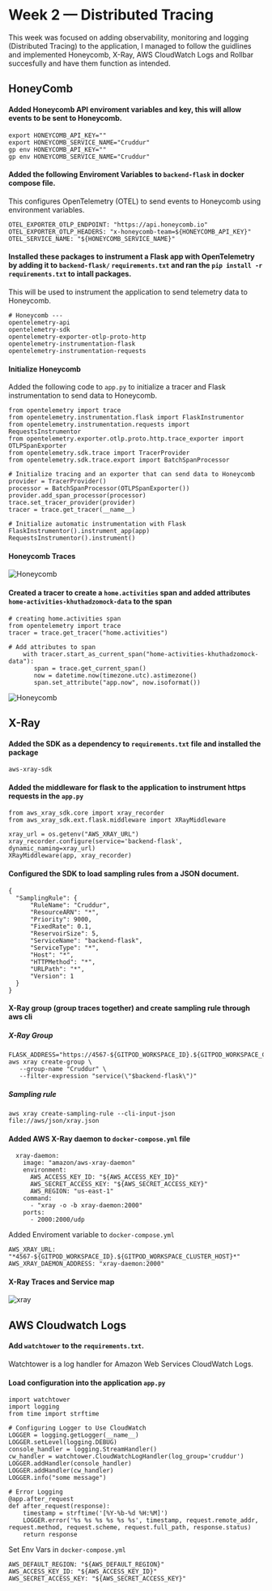 # Week 2 — Distributed Tracing
This week was focused on adding observability, monitoring and logging (Distributed Tracing) to the application, I managed to follow the guidlines and implemented Honeycomb, X-Ray, AWS CloudWatch Logs and Rollbar succesfully and have them function as intended.

## HoneyComb
#### Added Honeycomb API enviroment variables and key, this will allow events to be sent to Honeycomb.
```
export HONEYCOMB_API_KEY=""
export HONEYCOMB_SERVICE_NAME="Cruddur"
gp env HONEYCOMB_API_KEY=""
gp env HONEYCOMB_SERVICE_NAME="Cruddur"
```
#### Added the following Enviroment Variables to ```backend-flask``` in docker compose file.
This configures OpenTelemetry (OTEL) to send events to Honeycomb using environment variables.
```
OTEL_EXPORTER_OTLP_ENDPOINT: "https://api.honeycomb.io"
OTEL_EXPORTER_OTLP_HEADERS: "x-honeycomb-team=${HONEYCOMB_API_KEY}"
OTEL_SERVICE_NAME: "${HONEYCOMB_SERVICE_NAME}"
```
#### Installed these packages to instrument a Flask app with OpenTelemetry by adding it to ```backend-flask/``` ```requirements.txt``` and ran the ```pip install -r requirements.txt``` to intall packages.
This will be used to instrument the application to send telemetry data to Honeycomb.

```
# Honeycomb ---
opentelemetry-api 
opentelemetry-sdk 
opentelemetry-exporter-otlp-proto-http 
opentelemetry-instrumentation-flask 
opentelemetry-instrumentation-requests
```
#### Initialize Honeycomb
Added the following code to ```app.py``` to initialize a tracer and Flask instrumentation to send data to Honeycomb.
```
from opentelemetry import trace
from opentelemetry.instrumentation.flask import FlaskInstrumentor
from opentelemetry.instrumentation.requests import RequestsInstrumentor
from opentelemetry.exporter.otlp.proto.http.trace_exporter import OTLPSpanExporter
from opentelemetry.sdk.trace import TracerProvider
from opentelemetry.sdk.trace.export import BatchSpanProcessor
```
```
# Initialize tracing and an exporter that can send data to Honeycomb
provider = TracerProvider()
processor = BatchSpanProcessor(OTLPSpanExporter())
provider.add_span_processor(processor)
trace.set_tracer_provider(provider)
tracer = trace.get_tracer(__name__)
```
```
# Initialize automatic instrumentation with Flask
FlaskInstrumentor().instrument_app(app)
RequestsInstrumentor().instrument()
```
#### Honeycomb Traces
![Honeycomb](assets/honeycomb.png)
#### Created a tracer to create a ```home.activities``` span and added attributes ```home-activities-khuthadzomock-data``` to the span
```
# creating home.activities span
from opentelemetry import trace
tracer = trace.get_tracer("home.activities")
```
```
# Add attributes to span
    with tracer.start_as_current_span("home-activities-khuthadzomock-data"):
       span = trace.get_current_span()
       now = datetime.now(timezone.utc).astimezone()
       span.set_attribute("app.now", now.isoformat())
```
![Honeycomb](assets/khuthadzomockdata.png)
## X-Ray
#### Added the SDK as a dependency to ```requirements.txt``` file and installed the package
```
aws-xray-sdk
```
#### Added the middleware for flask to the application to instrument https requests in the ```app.py```
```
from aws_xray_sdk.core import xray_recorder
from aws_xray_sdk.ext.flask.middleware import XRayMiddleware

xray_url = os.getenv("AWS_XRAY_URL")
xray_recorder.configure(service='backend-flask', dynamic_naming=xray_url)
XRayMiddleware(app, xray_recorder)
```
#### Configured the SDK to load sampling rules from a JSON document. 
```
{
  "SamplingRule": {
      "RuleName": "Cruddur",
      "ResourceARN": "*",
      "Priority": 9000,
      "FixedRate": 0.1,
      "ReservoirSize": 5,
      "ServiceName": "backend-flask",
      "ServiceType": "*",
      "Host": "*",
      "HTTPMethod": "*",
      "URLPath": "*",
      "Version": 1
  }
}
```
#### X-Ray group (group traces together) and create sampling rule through aws cli
##### X-Ray Group
```
FLASK_ADDRESS="https://4567-${GITPOD_WORKSPACE_ID}.${GITPOD_WORKSPACE_CLUSTER_HOST}"
aws xray create-group \
   --group-name "Cruddur" \
   --filter-expression "service(\"$backend-flask\")"
```
##### Sampling rule
```
aws xray create-sampling-rule --cli-input-json file://aws/json/xray.json
```
#### Added AWS X-Ray daemon to ```docker-compose.yml``` file
```
  xray-daemon:
    image: "amazon/aws-xray-daemon"
    environment:
      AWS_ACCESS_KEY_ID: "${AWS_ACCESS_KEY_ID}"
      AWS_SECRET_ACCESS_KEY: "${AWS_SECRET_ACCESS_KEY}"
      AWS_REGION: "us-east-1"
    command:
      - "xray -o -b xray-daemon:2000"
    ports:
      - 2000:2000/udp
```
Added Enviroment variable to ```docker-compose.yml```
```
AWS_XRAY_URL: "*4567-${GITPOD_WORKSPACE_ID}.${GITPOD_WORKSPACE_CLUSTER_HOST}*"
AWS_XRAY_DAEMON_ADDRESS: "xray-daemon:2000"
```
#### X-Ray Traces and Service map 
![xray](assets/xray.png)
## AWS Cloudwatch Logs
#### Add ```watchtower``` to the ```requirements.txt```.
Watchtower is a log handler for Amazon Web Services CloudWatch Logs.
#### Load configuration into the application ```app.py```
```
import watchtower
import logging
from time import strftime
```
```
# Configuring Logger to Use CloudWatch
LOGGER = logging.getLogger(__name__)
LOGGER.setLevel(logging.DEBUG)
console_handler = logging.StreamHandler()
cw_handler = watchtower.CloudWatchLogHandler(log_group='cruddur')
LOGGER.addHandler(console_handler)
LOGGER.addHandler(cw_handler)
LOGGER.info("some message")
```
```
# Error Logging
@app.after_request
def after_request(response):
    timestamp = strftime('[%Y-%b-%d %H:%M]')
    LOGGER.error('%s %s %s %s %s %s', timestamp, request.remote_addr, request.method, request.scheme, request.full_path, response.status)
    return response
```
Set Env Vars in ```docker-compose.yml```
```
AWS_DEFAULT_REGION: "${AWS_DEFAULT_REGION}"
AWS_ACCESS_KEY_ID: "${AWS_ACCESS_KEY_ID}"
AWS_SECRET_ACCESS_KEY: "${AWS_SECRET_ACCESS_KEY}"
```

